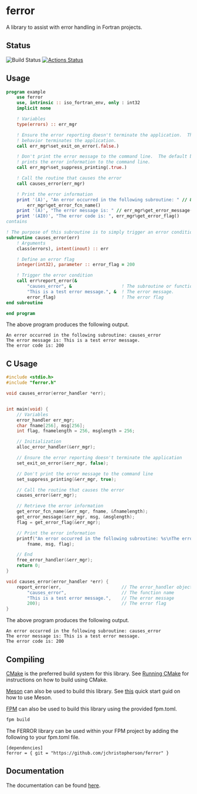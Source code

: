 # ferror
A library to assist with error handling in Fortran projects.

## Status
![Build Status](https://github.com/jchristopherson/ferror/actions/workflows/cmake.yml/badge.svg)
[![Actions Status](https://github.com/jchristopherson/ferror/workflows/fpm/badge.svg)](https://github.com/jchristopherson/ferror/actions)

## Usage

```fortran
program example
    use ferror
    use, intrinsic :: iso_fortran_env, only : int32
    implicit none

    ! Variables
    type(errors) :: err_mgr

    ! Ensure the error reporting doesn't terminate the application.  The default
    ! behavior terminates the application.
    call err_mgr%set_exit_on_error(.false.)

    ! Don't print the error message to the command line.  The default behavior
    ! prints the error information to the command line.
    call err_mgr%set_suppress_printing(.true.)

    ! Call the routine that causes the error
    call causes_error(err_mgr)

    ! Print the error information
    print '(A)', "An error occurred in the following subroutine: " // &
        err_mgr%get_error_fcn_name()
    print '(A)', "The error message is: " // err_mgr%get_error_message()
    print '(AI0)', "The error code is: ", err_mgr%get_error_flag()
contains

! The purpose of this subroutine is to simply trigger an error condition.
subroutine causes_error(err)
    ! Arguments
    class(errors), intent(inout) :: err

    ! Define an error flag
    integer(int32), parameter :: error_flag = 200

    ! Trigger the error condition
    call err%report_error(&
        "causes_error", &                   ! The subroutine or function name
        "This is a test error message.", &  ! The error message.
        error_flag)                         ! The error flag
end subroutine

end program
```
The above program produces the following output.
```text
An error occurred in the following subroutine: causes_error
The error message is: This is a test error message.
The error code is: 200
```

## C Usage
```c
#include <stdio.h>
#include "ferror.h"

void causes_error(error_handler *err);


int main(void) {
    // Variables
    error_handler err_mgr;
    char fname[256], msg[256];
    int flag, fnamelength = 256, msglength = 256;

    // Initialization
    alloc_error_handler(&err_mgr);

    // Ensure the error reporting doesn't terminate the application
    set_exit_on_error(&err_mgr, false);

    // Don't print the error message to the command line
    set_suppress_printing(&err_mgr, true);

    // Call the routine that causes the error
    causes_error(&err_mgr);

    // Retrieve the error information
    get_error_fcn_name(&err_mgr, fname, &fnamelength);
    get_error_message(&err_mgr, msg, &msglength);
    flag = get_error_flag(&err_mgr);

    // Print the error information
    printf("An error occurred in the following subroutine: %s\nThe error message is: %s\nThe error code is: %i\n",
        fname, msg, flag);

    // End
    free_error_handler(&err_mgr);
    return 0;
}

void causes_error(error_handler *err) {
    report_error(err,                       // The error_handler object
        "causes_error",                     // The function name
        "This is a test error message.",    // The error message
        200);                               // The error flag
}
```
The above program produces the following output.
```text
An error occurred in the following subroutine: causes_error
The error message is: This is a test error message.
The error code is: 200
```

## Compiling
[CMake](https://cmake.org/) is the preferred build system for this library.  See [Running CMake](https://cmake.org/runningcmake/) for instructions on how to build using CMake.

[Meson](https://mesonbuild.com/index.html) can also be used to build this library.  See [this](https://mesonbuild.com/Quick-guide.html) quick start guid on how to use Meson.

[FPM](https://github.com/fortran-lang/fpm) can also be used to build this library using the provided fpm.toml.
```txt
fpm build
```
The FERROR library can be used within your FPM project by adding the following to your fpm.toml file.
```
[dependencies]
ferror = { git = "https://github.com/jchristopherson/ferror" }
```

## Documentation
The documentation can be found [here](https://jchristopherson.github.io/ferror/).
